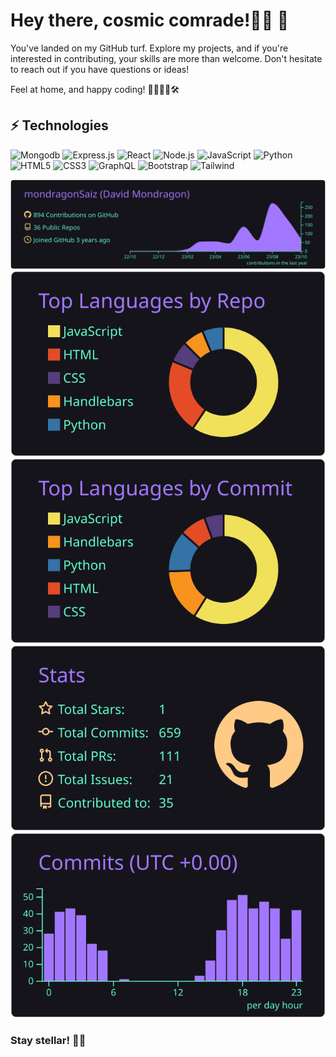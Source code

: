 # Hey there, cosmic comrade!👋🏽 🌌

You've landed on my GitHub turf. Explore my projects, and if you're interested in contributing, your skills are more than welcome.
Don't hesitate to reach out if you have questions or ideas!

Feel at home, and happy coding! 👩‍💻👨‍💻🛠️   

## ⚡ Technologies
![Mongodb](https://img.shields.io/badge/-MongoDB-black?style=flat-square&logo=Mongodb)
![Express.js](https://img.shields.io/badge/-Express.js-black?style=flat-square&logo=Express)
![React](https://img.shields.io/badge/-React-black?style=flat-square&logo=react)
![Node.js](https://img.shields.io/badge/-Node.js-black?style=flat-square&logo=Node.js)
![JavaScript](https://img.shields.io/badge/-JavaScript-black?style=flat-square&logo=javascript)
![Python](https://img.shields.io/badge/-Python-purple?style=flat-square&logo=Django)
![HTML5](https://img.shields.io/badge/-HTML5-E34F26?style=flat-square&logo=html5&logoColor=white)
![CSS3](https://img.shields.io/badge/-CSS3-1572B6?style=flat-square&logo=css3)
![GraphQL](https://img.shields.io/badge/-GraphQL-darkred?style=flat-square&logo=graphQL)
![Bootstrap](https://img.shields.io/badge/-Bootstrap-563D7C?style=flat-square&logo=bootstrap)
![Tailwind](https://img.shields.io/badge/-Tailwind-darkblue?style=flat-square&logo=Tailwindcss)


[![](https://raw.githubusercontent.com/mondragonSaiz/mondragonSaiz/master/profile-summary-card-output/aura/0-profile-details.svg)](https://github.com/vn7n24fzkq/github-profile-summary-cards)
[![](https://raw.githubusercontent.com/mondragonSaiz/mondragonSaiz/master/profile-summary-card-output/aura/1-repos-per-language.svg)](https://github.com/vn7n24fzkq/github-profile-summary-cards) [![](https://raw.githubusercontent.com/mondragonSaiz/mondragonSaiz/master/profile-summary-card-output/aura/2-most-commit-language.svg)](https://github.com/vn7n24fzkq/github-profile-summary-cards)
[![](https://raw.githubusercontent.com/mondragonSaiz/mondragonSaiz/master/profile-summary-card-output/aura/3-stats.svg)](https://github.com/vn7n24fzkq/github-profile-summary-cards) [![](https://raw.githubusercontent.com/mondragonSaiz/mondragonSaiz/master/profile-summary-card-output/aura/4-productive-time.svg)](https://github.com/vn7n24fzkq/github-profile-summary-cards)

### Stay stellar! 🚀✨
